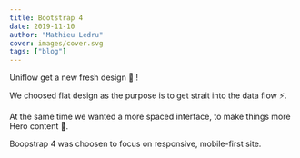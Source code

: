 ```yaml
---
title: Bootstrap 4
date: 2019-11-10
author: "Mathieu Ledru"
cover: images/cover.svg
tags: ["blog"]
---
```


Uniflow get a new fresh design 🎉 !

We choosed flat design as the purpose is to get strait into the data flow ⚡️.

At the same time we wanted a more spaced interface, to make things more Hero content 🦄.

Boopstrap 4 was choosen to focus on responsive, mobile-first site.
